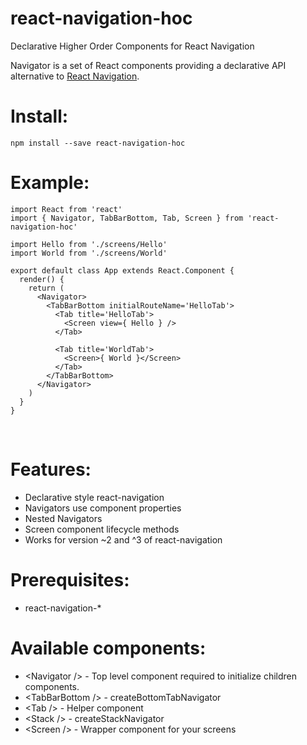# react-navigation-hoc
Declarative Higher Order Components for React Navigation

Navigator is a set of React components providing a declarative API alternative to [React Navigation](https://reactnavigation.org/en/).

# Install: #
    npm install --save react-navigation-hoc
    
# Example: #

    import React from 'react'
    import { Navigator, TabBarBottom, Tab, Screen } from 'react-navigation-hoc'
    
    import Hello from './screens/Hello'
    import World from './screens/World'
    
    export default class App extends React.Component {
      render() {
        return (
          <Navigator>
            <TabBarBottom initialRouteName='HelloTab'>
              <Tab title='HelloTab'>
                <Screen view={ Hello } />
              </Tab>
    
              <Tab title='WorldTab'>
                <Screen>{ World }</Screen>
              </Tab>
            </TabBarBottom>
          </Navigator>
        )
      }
    }

<br>

# Features: #
- Declarative style react-navigation
- Navigators use component properties
- Nested Navigators
- Screen component lifecycle methods
- Works for version ~2 and ^3 of react-navigation

# Prerequisites: #
- react-navigation-*

# Available components: #
- \<Navigator /> - Top level component required to initialize children components.
- \<TabBarBottom /> - createBottomTabNavigator
- \<Tab /> - Helper component
- \<Stack /> - createStackNavigator
- \<Screen /> - Wrapper component for your screens

